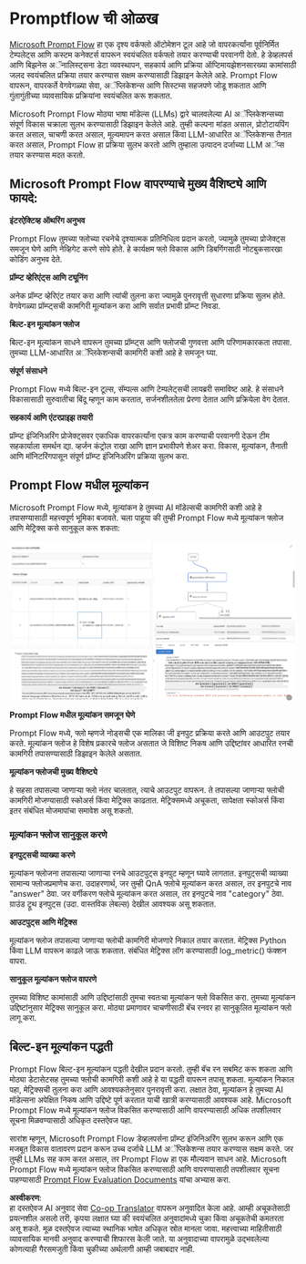 <!--
CO_OP_TRANSLATOR_METADATA:
{
  "original_hash": "3cbe7629d254f1043193b7fe22524d55",
  "translation_date": "2025-07-16T22:38:35+00:00",
  "source_file": "md/01.Introduction/05/Promptflow.md",
  "language_code": "mr"
}
-->
# **Promptflow ची ओळख**

[Microsoft Prompt Flow](https://microsoft.github.io/promptflow/index.html?WT.mc_id=aiml-138114-kinfeylo) हा एक दृश्य वर्कफ्लो ऑटोमेशन टूल आहे जो वापरकर्त्यांना पूर्वनिर्मित टेम्पलेट्स आणि कस्टम कनेक्टर्स वापरून स्वयंचलित वर्कफ्लो तयार करण्याची परवानगी देतो. हे डेव्हलपर्स आणि बिझनेस अॅनालिस्ट्सना डेटा व्यवस्थापन, सहकार्य आणि प्रक्रिया ऑप्टिमायझेशनसारख्या कामांसाठी जलद स्वयंचलित प्रक्रिया तयार करण्यास सक्षम करण्यासाठी डिझाइन केलेले आहे. Prompt Flow वापरून, वापरकर्ते वेगवेगळ्या सेवा, अॅप्लिकेशन्स आणि सिस्टम्स सहजपणे जोडू शकतात आणि गुंतागुंतीच्या व्यावसायिक प्रक्रियांना स्वयंचलित करू शकतात.

Microsoft Prompt Flow मोठ्या भाषा मॉडेल्स (LLMs) द्वारे चालवलेल्या AI अॅप्लिकेशन्सच्या संपूर्ण विकास चक्राला सुलभ करण्यासाठी डिझाइन केलेले आहे. तुम्ही कल्पना मांडत असाल, प्रोटोटायपिंग करत असाल, चाचणी करत असाल, मूल्यमापन करत असाल किंवा LLM-आधारित अॅप्लिकेशन्स तैनात करत असाल, Prompt Flow हा प्रक्रिया सुलभ करतो आणि तुम्हाला उत्पादन दर्जाच्या LLM अॅप्स तयार करण्यास मदत करतो.

## Microsoft Prompt Flow वापरण्याचे मुख्य वैशिष्ट्ये आणि फायदे:

**इंटरऐक्टिव्ह ऑथरिंग अनुभव**

Prompt Flow तुमच्या फ्लोच्या रचनेचे दृश्यात्मक प्रतिनिधित्व प्रदान करतो, ज्यामुळे तुमच्या प्रोजेक्ट्स समजून घेणे आणि नेव्हिगेट करणे सोपे होते.
हे कार्यक्षम फ्लो विकास आणि डिबगिंगसाठी नोटबुकसारखा कोडिंग अनुभव देते.

**प्रॉम्प्ट व्हेरिएंट्स आणि ट्यूनिंग**

अनेक प्रॉम्प्ट व्हेरिएंट तयार करा आणि त्यांची तुलना करा ज्यामुळे पुनरावृत्ती सुधारणा प्रक्रिया सुलभ होते. वेगवेगळ्या प्रॉम्प्ट्सची कामगिरी मूल्यांकन करा आणि सर्वात प्रभावी प्रॉम्प्ट निवडा.

**बिल्ट-इन मूल्यांकन फ्लोज**

बिल्ट-इन मूल्यांकन साधने वापरून तुमच्या प्रॉम्प्ट्स आणि फ्लोजची गुणवत्ता आणि परिणामकारकता तपासा.
तुमच्या LLM-आधारित अॅप्लिकेशन्सची कामगिरी कशी आहे हे समजून घ्या.

**संपूर्ण संसाधने**

Prompt Flow मध्ये बिल्ट-इन टूल्स, सॅम्पल्स आणि टेम्पलेट्सची लायब्ररी समाविष्ट आहे. हे संसाधने विकासासाठी सुरुवातीचा बिंदू म्हणून काम करतात, सर्जनशीलतेला प्रेरणा देतात आणि प्रक्रियेला वेग देतात.

**सहकार्य आणि एंटरप्राइझ तयारी**

प्रॉम्प्ट इंजिनिअरिंग प्रोजेक्ट्सवर एकाधिक वापरकर्त्यांना एकत्र काम करण्याची परवानगी देऊन टीम सहकार्याला समर्थन द्या.
व्हर्जन कंट्रोल राखा आणि ज्ञान प्रभावीपणे शेअर करा. विकास, मूल्यांकन, तैनाती आणि मॉनिटरिंगपासून संपूर्ण प्रॉम्प्ट इंजिनिअरिंग प्रक्रिया सुलभ करा.

## Prompt Flow मधील मूल्यांकन

Microsoft Prompt Flow मध्ये, मूल्यांकन हे तुमच्या AI मॉडेल्सची कामगिरी कशी आहे हे तपासण्यासाठी महत्त्वपूर्ण भूमिका बजावते. चला पाहूया की तुम्ही Prompt Flow मध्ये मूल्यांकन फ्लोज आणि मेट्रिक्स कसे सानुकूल करू शकता:

![PFVizualise](../../../../../translated_images/pfvisualize.c1d9ca75baa2a2221667124fa82ba2307f74a34620b9c1eff2cfc1fa2972909b.mr.png)

**Prompt Flow मधील मूल्यांकन समजून घेणे**

Prompt Flow मध्ये, फ्लो म्हणजे नोड्सची एक मालिका जी इनपुट प्रक्रिया करते आणि आउटपुट तयार करते. मूल्यांकन फ्लोज हे विशेष प्रकारचे फ्लोज असतात जे विशिष्ट निकष आणि उद्दिष्टांवर आधारित रनची कामगिरी तपासण्यासाठी डिझाइन केलेले असतात.

**मूल्यांकन फ्लोजची मुख्य वैशिष्ट्ये**

हे सहसा तपासल्या जाणाऱ्या फ्लो नंतर चालतात, त्याचे आउटपुट वापरून. ते तपासल्या जाणाऱ्या फ्लोची कामगिरी मोजण्यासाठी स्कोअर्स किंवा मेट्रिक्स काढतात. मेट्रिक्समध्ये अचूकता, सापेक्षता स्कोअर्स किंवा इतर संबंधित मोजमापांचा समावेश असू शकतो.

### मूल्यांकन फ्लोज सानुकूल करणे

**इनपुट्सची व्याख्या करणे**

मूल्यांकन फ्लोजना तपासल्या जाणाऱ्या रनचे आउटपुट्स इनपुट म्हणून घ्यावे लागतात. इनपुट्सची व्याख्या सामान्य फ्लोजप्रमाणेच करा.
उदाहरणार्थ, जर तुम्ही QnA फ्लोचे मूल्यांकन करत असाल, तर इनपुटचे नाव "answer" ठेवा. जर वर्गीकरण फ्लोचे मूल्यांकन करत असाल, तर इनपुटचे नाव "category" ठेवा. ग्राउंड ट्रूथ इनपुट्स (उदा. वास्तविक लेबल्स) देखील आवश्यक असू शकतात.

**आउटपुट्स आणि मेट्रिक्स**

मूल्यांकन फ्लोज तपासल्या जाणाऱ्या फ्लोची कामगिरी मोजणारे निकाल तयार करतात. मेट्रिक्स Python किंवा LLM वापरून काढले जाऊ शकतात. संबंधित मेट्रिक्स लॉग करण्यासाठी log_metric() फंक्शन वापरा.

**सानुकूल मूल्यांकन फ्लोज वापरणे**

तुमच्या विशिष्ट कामांसाठी आणि उद्दिष्टांसाठी तुमचा स्वतःचा मूल्यांकन फ्लो विकसित करा. तुमच्या मूल्यांकन उद्दिष्टांनुसार मेट्रिक्स सानुकूल करा.
मोठ्या प्रमाणावर चाचणीसाठी बॅच रनवर हा सानुकूलित मूल्यांकन फ्लो लागू करा.

## बिल्ट-इन मूल्यांकन पद्धती

Prompt Flow बिल्ट-इन मूल्यांकन पद्धती देखील प्रदान करतो.
तुम्ही बॅच रन सबमिट करू शकता आणि मोठ्या डेटासेटसह तुमच्या फ्लोची कामगिरी कशी आहे हे या पद्धती वापरून तपासू शकता.
मूल्यांकन निकाल पहा, मेट्रिक्सची तुलना करा आणि आवश्यकतेनुसार पुनरावृत्ती करा.
लक्षात ठेवा, मूल्यांकन हे तुमच्या AI मॉडेल्सना अपेक्षित निकष आणि उद्दिष्टे पूर्ण करतात याची खात्री करण्यासाठी आवश्यक आहे. Microsoft Prompt Flow मध्ये मूल्यांकन फ्लोज विकसित करण्यासाठी आणि वापरण्यासाठी अधिक तपशीलवार सूचना मिळवण्यासाठी अधिकृत दस्तऐवज पहा.

सारांश म्हणून, Microsoft Prompt Flow डेव्हलपर्सना प्रॉम्प्ट इंजिनिअरिंग सुलभ करून आणि एक मजबूत विकास वातावरण प्रदान करून उच्च दर्जाचे LLM अॅप्लिकेशन्स तयार करण्यास सक्षम करते. जर तुम्ही LLMs सह काम करत असाल, तर Prompt Flow हा एक मौल्यवान साधन आहे. Microsoft Prompt Flow मध्ये मूल्यांकन फ्लोज विकसित करण्यासाठी आणि वापरण्यासाठी तपशीलवार सूचना पाहण्यासाठी [Prompt Flow Evaluation Documents](https://learn.microsoft.com/azure/machine-learning/prompt-flow/how-to-develop-an-evaluation-flow?view=azureml-api-2?WT.mc_id=aiml-138114-kinfeylo) यांचा अभ्यास करा.

**अस्वीकरण**:  
हा दस्तऐवज AI अनुवाद सेवा [Co-op Translator](https://github.com/Azure/co-op-translator) वापरून अनुवादित केला आहे. आम्ही अचूकतेसाठी प्रयत्नशील असलो तरी, कृपया लक्षात घ्या की स्वयंचलित अनुवादांमध्ये चुका किंवा अचूकतेची कमतरता असू शकते. मूळ दस्तऐवज त्याच्या स्थानिक भाषेत अधिकृत स्रोत मानला जावा. महत्त्वाच्या माहितीसाठी व्यावसायिक मानवी अनुवाद करण्याची शिफारस केली जाते. या अनुवादाच्या वापरामुळे उद्भवलेल्या कोणत्याही गैरसमजुती किंवा चुकीच्या अर्थलागी आम्ही जबाबदार नाही.